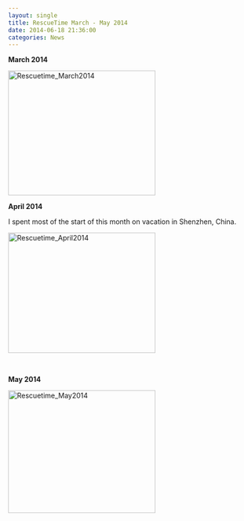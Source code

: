 ```yaml
---
layout: single
title: RescueTime March - May 2014 
date: 2014-06-18 21:36:00
categories: News
---
```

<strong>March 2014</strong>

<a href="/public/uploads/2014/06/Rescuetime_March2014.png"><img class="alignnone size-medium wp-image-3971" src="/public/uploads/2014/06/Rescuetime_March2014-300x254.png" alt="Rescuetime_March2014" width="300" height="254" /></a>

<strong>April 2014 </strong>

I spent most of the start of this month on vacation in Shenzhen, China.

<a href="/public/uploads/2014/06/Rescuetime_April2014.png"><img class="alignnone size-medium wp-image-3970" src="/public/uploads/2014/06/Rescuetime_April2014-300x245.png" alt="Rescuetime_April2014" width="300" height="245" /></a>

&nbsp;

<strong>May 2014</strong>

<a href="/public/uploads/2014/06/Rescuetime_May2014.png"><img class="alignnone size-medium wp-image-3972" src="/public/uploads/2014/06/Rescuetime_May2014-300x250.png" alt="Rescuetime_May2014" width="300" height="250" /></a>
